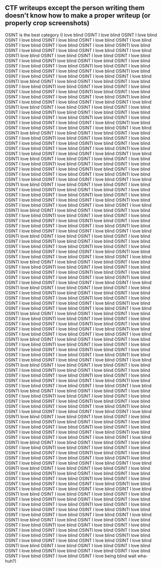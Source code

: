 ## CTF writeups except the person writing them doesn't know how to make a proper writeup (or properly crop screenshots)

OSINT is the best category (I love blind OSINT I love blind OSINT I love blind OSINT I love blind OSINT I love blind OSINT I love blind OSINT I love blind OSINT I love blind OSINT I love blind OSINT I love blind OSINTI love blind OSINT I love blind OSINT I love blind OSINT I love blind OSINT I love blind OSINTI love blind OSINT I love blind OSINT I love blind OSINT I love blind OSINT I love blind OSINTI love blind OSINT I love blind OSINT I love blind OSINT I love blind OSINT I love blind OSINTI love blind OSINT I love blind OSINT I love blind OSINT I love blind OSINT I love blind OSINTI love blind OSINT I love blind OSINT I love blind OSINT I love blind OSINT I love blind OSINTI love blind OSINT I love blind OSINT I love blind OSINT I love blind OSINT I love blind OSINTI love blind OSINT I love blind OSINT I love blind OSINT I love blind OSINT I love blind OSINTI love blind OSINT I love blind OSINT I love blind OSINT I love blind OSINT I love blind OSINTI love blind OSINT I love blind OSINT I love blind OSINT I love blind OSINT I love blind OSINTI love blind OSINT I love blind OSINT I love blind OSINT I love blind OSINT I love blind OSINTI love blind OSINT I love blind OSINT I love blind OSINT I love blind OSINT I love blind OSINTI love blind OSINT I love blind OSINT I love blind OSINT I love blind OSINT I love blind OSINTI love blind OSINT I love blind OSINT I love blind OSINT I love blind OSINT I love blind OSINTI love blind OSINT I love blind OSINT I love blind OSINT I love blind OSINT I love blind OSINTI love blind OSINT I love blind OSINT I love blind OSINT I love blind OSINT I love blind OSINTI love blind OSINT I love blind OSINT I love blind OSINT I love blind OSINT I love blind OSINTI love blind OSINT I love blind OSINT I love blind OSINT I love blind OSINT I love blind OSINTI love blind OSINT I love blind OSINT I love blind OSINT I love blind OSINT I love blind OSINTI love blind OSINT I love blind OSINT I love blind OSINT I love blind OSINT I love blind OSINTI love blind OSINT I love blind OSINT I love blind OSINT I love blind OSINT I love blind OSINTI love blind OSINT I love blind OSINT I love blind OSINT I love blind OSINT I love blind OSINTI love blind OSINT I love blind OSINT I love blind OSINT I love blind OSINT I love blind OSINTI love blind OSINT I love blind OSINT I love blind OSINT I love blind OSINT I love blind OSINTI love blind OSINT I love blind OSINT I love blind OSINT I love blind OSINT I love blind OSINTI love blind OSINT I love blind OSINT I love blind OSINT I love blind OSINT I love blind OSINTI love blind OSINT I love blind OSINT I love blind OSINT I love blind OSINT I love blind OSINTI love blind OSINT I love blind OSINT I love blind OSINT I love blind OSINT I love blind OSINTI love blind OSINT I love blind OSINT I love blind OSINT I love blind OSINT I love blind OSINTI love blind OSINT I love blind OSINT I love blind OSINT I love blind OSINT I love blind OSINTI love blind OSINT I love blind OSINT I love blind OSINT I love blind OSINT I love blind OSINTI love blind OSINT I love blind OSINT I love blind OSINT I love blind OSINT I love blind OSINTI love blind OSINT I love blind OSINT I love blind OSINT I love blind OSINT I love blind OSINTI love blind OSINT I love blind OSINT I love blind OSINT I love blind OSINT I love blind OSINTI love blind OSINT I love blind OSINT I love blind OSINT I love blind OSINT I love blind OSINTI love blind OSINT I love blind OSINT I love blind OSINT I love blind OSINT I love blind OSINTI love blind OSINT I love blind OSINT I love blind OSINT I love blind OSINT I love blind OSINTI love blind OSINT I love blind OSINT I love blind OSINT I love blind OSINT I love blind OSINTI love blind OSINT I love blind OSINT I love blind OSINT I love blind OSINT I love blind OSINTI love blind OSINT I love blind OSINT I love blind OSINT I love blind OSINT I love blind OSINTI love blind OSINT I love blind OSINT I love blind OSINT I love blind OSINT I love blind OSINTI love blind OSINT I love blind OSINT I love blind OSINT I love blind OSINT I love blind OSINTI love blind OSINT I love blind OSINT I love blind OSINT I love blind OSINT I love blind OSINTI love blind OSINT I love blind OSINT I love blind OSINT I love blind OSINT I love blind OSINTI love blind OSINT I love blind OSINT I love blind OSINT I love blind OSINT I love blind OSINTI love blind OSINT I love blind OSINT I love blind OSINT I love blind OSINT I love blind OSINTI love blind OSINT I love blind OSINT I love blind OSINT I love blind OSINT I love blind OSINTI love blind OSINT I love blind OSINT I love blind OSINT I love blind OSINT I love blind OSINTI love blind OSINT I love blind OSINT I love blind OSINT I love blind OSINT I love blind OSINTI love blind OSINT I love blind OSINT I love blind OSINT I love blind OSINT I love blind OSINTI love blind OSINT I love blind OSINT I love blind OSINT I love blind OSINT I love blind OSINTI love blind OSINT I love blind OSINT I love blind OSINT I love blind OSINT I love blind OSINTI love blind OSINT I love blind OSINT I love blind OSINT I love blind OSINT I love blind OSINTI love blind OSINT I love blind OSINT I love blind OSINT I love blind OSINT I love blind OSINTI love blind OSINT I love blind OSINT I love blind OSINT I love blind OSINT I love blind OSINTI love blind OSINT I love blind OSINT I love blind OSINT I love blind OSINT I love blind OSINTI love blind OSINT I love blind OSINT I love blind OSINT I love blind OSINT I love blind OSINTI love blind OSINT I love blind OSINT I love blind OSINT I love blind OSINT I love blind OSINTI love blind OSINT I love blind OSINT I love blind OSINT I love blind OSINT I love blind OSINTI love blind OSINT I love blind OSINT I love blind OSINT I love blind OSINT I love blind OSINTI love blind OSINT I love blind OSINT I love blind OSINT I love blind OSINT I love blind OSINTI love blind OSINT I love blind OSINT I love blind OSINT I love blind OSINT I love blind OSINTI love blind OSINT I love blind OSINT I love blind OSINT I love blind OSINT I love blind OSINTI love blind OSINT I love blind OSINT I love blind OSINT I love blind OSINT I love blind OSINTI love blind OSINT I love blind OSINT I love blind OSINT I love blind OSINT I love blind OSINTI love blind OSINT I love blind OSINT I love blind OSINT I love blind OSINT I love blind OSINTI love blind OSINT I love blind OSINT I love blind OSINT I love blind OSINT I love blind OSINTI love blind OSINT I love blind OSINT I love blind OSINT I love blind OSINT I love blind OSINTI love blind OSINT I love blind OSINT I love blind OSINT I love blind OSINT I love blind OSINTI love blind OSINT I love blind OSINT I love blind OSINT I love blind OSINT I love blind OSINTI love blind OSINT I love blind OSINT I love blind OSINT I love blind OSINT I love blind OSINTI love blind OSINT I love blind OSINT I love blind OSINT I love blind OSINT I love blind OSINTI love blind OSINT I love blind OSINT I love blind OSINT I love blind OSINT I love blind OSINTI love blind OSINT I love blind OSINT I love blind OSINT I love blind OSINT I love blind OSINTI love blind OSINT I love blind OSINT I love blind OSINT I love blind OSINT I love blind OSINTI love blind OSINT I love blind OSINT I love blind OSINT I love blind OSINT I love blind OSINTI love blind OSINT I love blind OSINT I love blind OSINT I love blind OSINT I love blind OSINTI love blind OSINT I love blind OSINT I love blind OSINT I love blind OSINT I love blind OSINTI love blind OSINT I love blind OSINT I love blind OSINT I love blind OSINT I love blind OSINTI love blind OSINT I love blind OSINT I love blind OSINT I love blind OSINT I love blind OSINT I love being blind wait wha- huh?)
